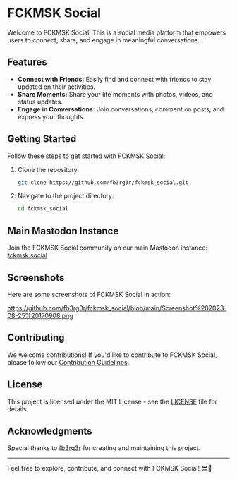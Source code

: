 # FCKMSK Social

Welcome to FCKMSK Social! This is a social media platform that empowers users to connect, share, and engage in meaningful conversations.



## Features

- **Connect with Friends:** Easily find and connect with friends to stay updated on their activities.
- **Share Moments:** Share your life moments with photos, videos, and status updates.
- **Engage in Conversations:** Join conversations, comment on posts, and express your thoughts.

## Getting Started

Follow these steps to get started with FCKMSK Social:

1. Clone the repository:

    ```bash
    git clone https://github.com/fb3rg3r/fckmsk_social.git
    ```

2. Navigate to the project directory:

    ```bash
    cd fckmsk_social
    ```

## Main Mastodon Instance

Join the FCKMSK Social community on our main Mastodon instance: [fckmsk.social](https://fckmsk.social)

## Screenshots

Here are some screenshots of FCKMSK Social in action:

https://github.com/fb3rg3r/fckmsk_social/blob/main/Screenshot%202023-08-25%20170908.png



## Contributing

We welcome contributions! If you'd like to contribute to FCKMSK Social, please follow our [Contribution Guidelines](CONTRIBUTING.md).

## License

This project is licensed under the MIT License - see the [LICENSE](LICENSE) file for details.

## Acknowledgments

Special thanks to [fb3rg3r](https://github.com/fb3rg3r) for creating and maintaining this project.

---

Feel free to explore, contribute, and connect with FCKMSK Social! 😎🚀

